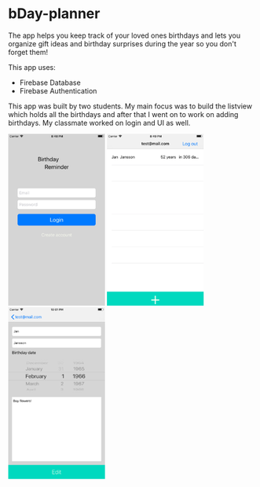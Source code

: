# bDay-planner
The app helps you keep track of your loved ones birthdays and lets you organize gift ideas and birthday surprises during the year so you don't forget them!

This app uses:
* Firebase Database
* Firebase Authentication

This app was built by two students. My main focus was to build the listview which holds all the birthdays and after that
I went on to work on adding birthdays. My classmate worked on login and UI as well.

<img src="Simulator%20Screen%20Shot%20-%20iPhone%208%20Plus%20-%202018-04-01%20at%2020.48.25.png" height="350"> <img src="Simulator%20Screen%20Shot%20-%20iPhone%208%20Plus%20-%202018-04-01%20at%2020.49.40.png" height="350"> <img src="Simulator%20Screen%20Shot%20-%20iPhone%208%20Plus%20-%202018-04-01%20at%2022.01.22.png" height="350">
